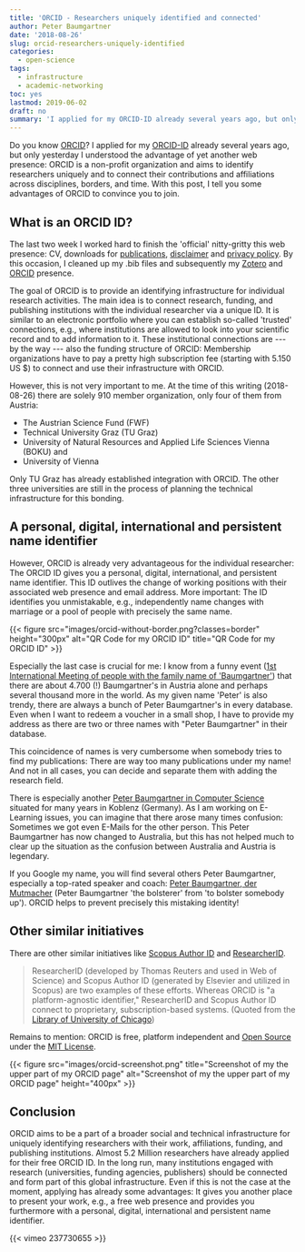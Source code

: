 ```yaml
---
title: 'ORCID - Researchers uniquely identified and connected'
author: Peter Baumgartner
date: '2018-08-26'
slug: orcid-researchers-uniquely-identified
categories:
  - open-science
tags:
  - infrastructure
  - academic-networking
toc: yes
lastmod: 2019-06-02
draft: no
summary: 'I applied for my ORCID-ID already several years ago, but only yesterday I understood the advantage of yet another web presence: ORCID is a non-profit organization and aims to identify researchers uniquely and to connect their contributions and affiliations across disciplines, borders, and time. With this post, I will tell you some advantages of ORCID to convince you to join.'
---
```


Do you know [ORCID](https://orcid.org/)? I applied for my [ORCID-ID](https://orcid.org/0000-0003-4526-8791) already several years ago, but only yesterday I understood the advantage of yet another web presence: ORCID is a non-profit organization and aims to identify researchers uniquely and to connect their contributions and affiliations across disciplines, borders, and time. With this post, I tell you some advantages of ORCID to convince you to join.

## What is an ORCID ID?

The last two week I worked hard to finish the 'official' nitty-gritty this web presence: CV, downloads for [publications](publication), [disclaimer](/disclaimer) and [privacy policy](/privacy). By this occasion, I cleaned up my .bib files and subsequently my [Zotero](https://www.zotero.org/petzi) and [ORCID](https://orcid.org/0000-0003-4526-8791) presence.

The goal of ORCID is to provide an identifying infrastructure for individual research activities. The main idea is to connect research, funding, and publishing institutions with the individual researcher via a unique ID. It is similar to an electronic portfolio where you can establish so-called 'trusted' connections, e.g., where institutions are allowed to look into your scientific record and to add information to it. These institutional connections are --- by the way --- also the funding structure of ORCID: Membership organizations have to pay a pretty high subscription fee (starting with 5.150 US \$) to connect and use their infrastructure with ORCID.

However, this is not very important to me. At the time of this writing (2018-08-26) there are solely 910 member organization, only four of them from Austria:

-   The Austrian Science Fund (FWF)
-   Technical University Graz (TU Graz)
-   University of Natural Resources and Applied Life Sciences Vienna (BOKU) and
-   University of Vienna

Only TU Graz has already established integration with ORCID. The other three universities are still in the process of planning the technical infrastructure for this bonding.

## A personal, digital, international and persistent name identifier

However, ORCID is already very advantageous for the individual researcher: The ORCID ID gives you a personal, digital, international, and persistent name identifier. This ID outlives the change of working positions with their associated web presence and email address. More important: The ID identifies you unmistakable, e.g., independently name changes with marriage or a pool of people with precisely the same name.

{{< figure src="images/orcid-without-border.png?classes=border" height="300px" alt="QR Code for my ORCID ID" title="QR Code for my ORCID ID" >}}

Especially the last case is crucial for me: I know from a funny event ([1st International Meeting of people with the family name of 'Baumgartner'](http://peter.baumgartner.name/2012/09/16/1-baumgartner-treffen/?highlight=1.%20internationales%20baumgartner%20treffen)) that there are about 4.700 (!) Baumgartner's in Austria alone and perhaps several thousand more in the world. As my given name 'Peter' is also trendy, there are always a bunch of Peter Baumgartner's in every database. Even when I want to redeem a voucher in a small shop, I have to provide my address as there are two or three names with "Peter Baumgartner" in their database.

This coincidence of names is very cumbersome when somebody tries to find my publications: There are way too many publications under my name! And not in all cases, you can decide and separate them with adding the research field.

There is especially another [Peter Baumgartner in Computer Science](https://people.csiro.au/B/P/Peter-Baumgartner/) situated for many years in Koblenz (Germany). As I am working on E-Learning issues, you can imagine that there arose many times confusion: Sometimes we got even E-Mails for the other person. This Peter Baumgartner has now changed to Australia, but this has not helped much to clear up the situation as the confusion between Australia and Austria is legendary.

If you Google my name, you will find several others Peter Baumgartner, especially a top-rated speaker and coach: [Peter Baumgartner, der Mutmacher](https://www.peterbaumgartner.at/) (Peter Baumgartner 'the bolsterer' from 'to bolster somebody up'). ORCID helps to prevent precisely this mistaking identity!

## Other similar initiatives

There are other similar initiatives like [Scopus Author ID](https://www.scopus.com/) and [ResearcherID](https://www.researcherid.com/).

> ResearcherID (developed by Thomas Reuters and used in Web of Science) and Scopus Author ID (generated by Elsevier and utilized in Scopus) are two examples of these efforts. Whereas ORCID is "a platform-agnostic identifier," ResearcherID and Scopus Author ID connect to proprietary, subscription-based systems. (Quoted from the [Library of University of Chicago](http://guides.lib.uchicago.edu/c.php?g=298332&p=1989825))

Remains to mention: ORCID is free, platform independent and [Open Source](https://github.com/ORCID/ORCID-Source) under the [MIT License](https://en.wikipedia.org/wiki/MIT_License).

{{< figure src="images/orcid-screenshot.png" title="Screenshot of my the upper part of my ORCID page" alt="Screenshot of my the upper part of my ORCID page" height="400px" >}}

## Conclusion

ORCID aims to be a part of a broader social and technical infrastructure for uniquely identifying researchers with their work, affiliations, funding, and publishing institutions. Almost 5.2 Million researchers have already applied for their free ORCID ID. In the long run, many institutions engaged with research (universities, funding agencies, publishers) should be connected and form part of this global infrastructure. Even if this is not the case at the moment, applying has already some advantages: It gives you another place to present your work, e.g., a free web presence and provides you furthermore with a personal, digital, international and persistent name identifier.

{{< vimeo 237730655 >}}

<span class='Z3988' title='url_ver=Z39.88-2004&amp;ctx_ver=Z39.88-2004&amp;rfr_id=info%3Asid%2Fzotero.org%3A2&amp;rft_val_fmt=info%3Aofi%2Ffmt%3Akev%3Amtx%3Adc&amp;rft.type=blogPost&amp;rft.title=ORCID%20-%20Researchers%20uniquely%20identified%20and%20connected%20::%20Open%20Science%20Education&amp;rft.source=ORCID%20-%20Researchers%20uniquely%20identified%20and%20connected&amp;rft.rights=CC%20BY-SA%204.0&amp;rft.description=I%20applied%20for%20my%20ORCID-ID%20already%20several%20years%20ago,%20but%20only%20yesterday%20I%20understood%20the%20advantage%20of%20yet%20another%20web%20presence:%20ORCID%20is%20a%20non-profit%20organization%20and%20aims%20to%20identify%20researchers%20uniquely%20and%20to%20connect%20their%20contributions%20and%20affiliations%20across%20disciplines,%20borders,%20and%20time.%20With%20this%20post,%20I%20will%20tell%20you%20some%20advantages%20of%20ORCID%20to%20convince%20you%20to%20join.&amp;rft.identifier=https%3A%2F%2Fnotes.peter-baumgartner.net%2F2018%2F08%2F26%2Forcid-researchers-uniquely-identified&amp;rft.aufirst=Peter&amp;rft.aulast=Baumgartner&amp;rft.au=Peter%20Baumgartner&amp;rft.date=&amp;rft.language=en'></span>
